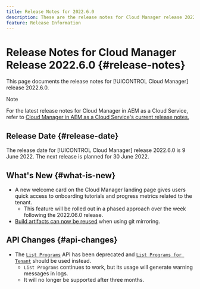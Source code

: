 ```yaml
---
title: Release Notes for 2022.6.0
description: These are the release notes for Cloud Manager release 2022.6.0.
feature: Release Information
---
```


# Release Notes for Cloud Manager Release 2022.6.0 {#release-notes}

This page documents the release notes for [!UICONTROL Cloud Manager] release 2022.6.0.

>[!NOTE]
>
>For the latest release notes for Cloud Manager in AEM as a Cloud Service, refer to [Cloud Manager in AEM as a Cloud Service's current release notes.](https://experienceleague.adobe.com/docs/experience-manager-cloud-service/content/implementing/using-cloud-manager/release-notes-cloud-manager/release-notes-cm-current.html)

## Release Date {#release-date}

The release date for [!UICONTROL Cloud Manager] release 2022.6.0 is 9 June 2022. The next release is planned for 30 June 2022.

## What's New {#what-is-new}

* A new welcome card on the Cloud Manager landing page gives users quick access to onboarding tutorials and progress metrics related to the tenant.
   * This feature will be rolled out in a phased approach over the week following the 2022.06.0 release.
* [Build artifacts can now be reused](/help/getting-started/project-setup.md#build-artifact-reuse) when using git mirroring.

## API Changes {#api-changes}

* The [`List Programs`](https://developer.adobe.com/experience-cloud/cloud-manager/reference/api/#operation/getPrograms) API has been deprecated and [`List Programs for Tenant`](https://developer.adobe.com/experience-cloud/cloud-manager/reference/api/#operation/getProgramsForTenant) should be used instead.
  * `List Programs` continues to work, but its usage will generate warning messages in logs.
  * It will no longer be supported after three months.
